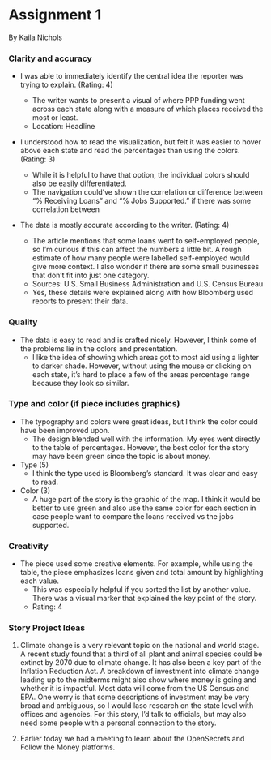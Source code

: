# Assignment 1
By Kaila Nichols

### Clarity and accuracy
* I was able to immediately identify the central idea the reporter was trying to explain. (Rating: 4)  
  * The writer wants to present a visual of where PPP funding went across each state along with a measure of which places received the most or least. 
  * Location: Headline

* I understood how to read the visualization, but felt it was easier to hover above each state and read the percentages than using the colors. (Rating: 3)
  * While it is helpful to have that option, the individual colors should also be easily differentiated. 
  * The navigation could’ve shown the correlation or difference between “% Receiving Loans” and “% Jobs Supported.” if there was some correlation between 

* The data is mostly accurate according to the writer. (Rating: 4)
  * The article mentions that some loans went to self-employed people, so I’m curious if this can affect the numbers a little bit. A rough estimate of how many people were labelled self-employed would give more context. I also wonder if there are some small businesses that don’t fit into just one category. 
  * Sources: U.S. Small Business Administration and U.S. Census Bureau
  * Yes, these details were explained along with how Bloomberg used reports to present their data.
  
### Quality
* The data is easy to read and is crafted nicely. However, I think some of the problems lie in the colors and presentation.
  * I like the idea of showing which areas got to most aid using a lighter to darker shade. However, without using the mouse or clicking on each state, it’s hard to place a few of the areas percentage range because they look so similar. 

### Type and color (if piece includes graphics)
* The typography and colors were great ideas, but I think the color could have been improved upon. 
  * The design blended well with the information. My eyes went directly to the table of percentages. However, the best color for the story may have been green since the topic is about money.  
* Type (5)
  * I think the type used is Bloomberg’s standard. It was clear and easy to read. 
* Color (3)
  * A huge part of the story is the graphic of the map. I think it would be better to use green and also use the same color for each section in case people want to compare the loans received vs the jobs supported. 


### Creativity
* The piece used some creative elements. For example, while using the table, the piece emphasizes loans given and total amount by highlighting each value. 
  * This was especially helpful if you sorted the list by another value. There was a visual marker that explained the key point of the story. 
  * Rating: 4


### Story Project Ideas

1. Climate change is a very relevant topic on the national and world stage. A recent study found that a third of all plant and animal species could be extinct by 2070 due to climate change. It has also been a key part of the Inflation Reduction Act. A breakdown of investment into climate change leading up to the midterms might also show where money is going and whether it is impactful. Most data will come from the US Census and EPA. One worry is that some descriptions of investment may be very broad and ambiguous, so I would laso research on the state level with offices and agencies. For this story, I’d talk to officials, but may also need some people with a personal connection to the story.

2. Earlier today we had a meeting to learn about the OpenSecrets and Follow the Money platforms. 

